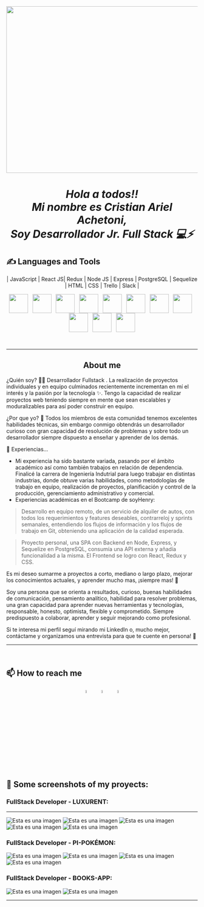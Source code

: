   <img src="./assets/img/Full-Stack-Developer.jpg" width="1024" height="439" align="center"/>

<h1>
     <i>
        <p align="center"> Hola a todos!! <br/>
               Mi nombre es Cristian Ariel Achetoni, <br/>
               Soy Desarrollador Jr. Full Stack 💻⚡
        </p>
    </i>
</h1>

## ✍ Languages and Tools

<p align="center">
| JavaScript | React JS| Redux | Node JS | Express | PostgreSQL | Sequelize | HTML | CSS | Trello | Slack |
</p>
<p align="center">
  <img src="./assets/img/javascript.png" width="50" height="50" align="center"/>
    &nbsp;
  <img src="./assets/img/react.png" width="50" height="50" align="center"/>
    &nbsp;
  <img src="./assets/img/redux.png" width="50" height="50" align="center"/>
    &nbsp;
  <img src="./assets/img/nodejs.png" width="50" height="50" align="center"/>
    &nbsp;
  <img src="./assets/img/express.png" width="50" height="50" align="center"/>
    &nbsp;
  <img src="./assets/img/postgresql.png" width="50" height="50" align="center"/>
    &nbsp;
  <img src="./assets/img/sequelize.png" width="50" height="50" align="center"/>
    &nbsp;
  <img src="./assets/img/html5.png" width="50" height="50" align="center"/>
    &nbsp;
  <img src="./assets/img/css.png" width="50" height="50" align="center"/>
    &nbsp;
  <img src="./assets/img/trello.png" width="50" height="50" align="center"/>
    &nbsp;
  <img src="./assets/img/slack.png" width="50" height="50" align="center"/>
</p>

&nbsp;

<hr/>

<h2 align="center">About me</h2>

¿Quién soy? 🙆‍♂️
Desarrollador Fullstack . La realización de proyectos individuales y en equipo culminados recientemente incrementan en mí el interés y la pasión por la tecnología ✨. Tengo la capacidad de realizar proyectos web teniendo siempre en mente que sean escalables y moduralizables para así poder construir en equipo.

¿Por que yo? 🚀
Todos los miembros de esta comunidad tenemos excelentes habilidades técnicas, sin embargo conmigo obtendrás un desarrollador curioso con gran capacidad de resolución de problemas y sobre todo un desarrollador siempre dispuesto a enseñar y aprender de los demás.


💼 Experiencias...
- Mi experiencia ha sido bastante variada, pasando por el ámbito académico así como también trabajos en relación de dependencia. Finalicé la carrera de Ingeniería Indutrial para luego trabajar en distintas industrias, donde obtuve varias habilidades, como metodologías de trabajo en equipo, realización de proyectos, planificación y control de la producción, gerenciamiento administrativo y comercial.
- Experiencias académicas en el Bootcamp de soyHenry:
> Desarrollo en equipo remoto, de un servicio de alquiler de autos, con todos los requerimientos y features deseables, contrarreloj y sprints semanales, entendiendo los flujos de información y los flujos de trabajo en Git, obteniendo una aplicación de la calidad esperada. 

> Proyecto personal, una SPA con Backend en Node, Express, y Sequelize en PostgreSQL, consumía una API externa y añadía funcionalidad a la misma. El Frontend se logro con React, Redux y CSS.

Es mi deseo sumarme a proyectos a corto, mediano o largo plazo, mejorar los conocimientos actuales, y aprender mucho mas, ¡siempre mas! 🚀

Soy una persona que se orienta a resultados, curioso, buenas habilidades de comunicación, pensamiento analítico, habilidad para resolver problemas, una gran capacidad para aprender nuevas herramientas y tecnologías, responsable, honesto, optimista, flexible y comprometido. Siempre predispuesto a colaborar, aprender y seguir mejorando como profesional. 

Si te interesa mi perfil seguí mirando mi LinkedIn o, mucho mejor, contáctame y organizamos una entrevista para que te cuente en persona! 🤗

<hr/>

&nbsp;

## 📫 How to reach me

<p align="center">
<a href="https://www.linkedin.com/in/cristian-ariel-achetoni-developer/" >
    <img width="4.5%" src="./assets/img/li.png"></a>
    &nbsp;&nbsp;&nbsp;
<a href="https://wa.me/542604694828" >
    <img width="4.5%" src="./assets/img/wa.png"></a>
    &nbsp;&nbsp;&nbsp;
<a href="mailto:cristian.achetoni@gmail.com" >
    <img width="4.5%" src="./assets/img/gmail.png"></a>
</p>

&nbsp;
&nbsp;


## 📌 Some screenshots of my proyects:

### FullStack Developer - LUXURENT:

---
![Esta es una imagen](./assets/projects/luxu1.png)
![Esta es una imagen](./assets/projects/luxu2.png)
![Esta es una imagen](./assets/projects/luxu3.png)
![Esta es una imagen](./assets/projects/luxu4.png)
![Esta es una imagen](./assets/projects/luxu5.png)

### FullStack Developer - PI-POKÉMON:

![Esta es una imagen](./assets/projects/poke1.png)
![Esta es una imagen](./assets/projects/poke2.png)
![Esta es una imagen](./assets/projects/poke3.png)
![Esta es una imagen](./assets/projects/poke4.png)

### FullStack Developer - BOOKS-APP:

![Esta es una imagen](./assets/projects/book1.png)
![Esta es una imagen](./assets/projects/book2.png)

---